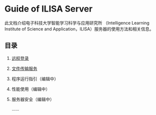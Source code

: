# Guide of ILISA Server

此文档介绍电子科技大学智能学习科学与应用研究所 （Intelligence Learning Institute of Science and Application，ILISA）服务器的使用方法和相关信息。

## 目录

1. [远程登录](contents/远程登录.md)

2. [文件传输服务](contents/文件传输服务.md)

3. 程序运行指引（编辑中）

4. 性能使用（编辑中）

5. 服务器安全（编辑中）

   ……

